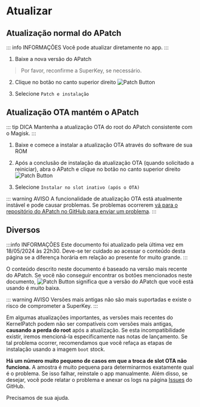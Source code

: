 # Atualizar

## Atualização normal do APatch

::: info INFORMAÇÕES
Você pode atualizar diretamente no app.
:::

1. Baixe a nova versão do APatch

> Por favor, reconfirme a SuperKey, se necessário.

2. Clique no botão no canto superior direito ![Patch Button](/PButton.png)

3. Selecione `Patch e instalação`

## Atualização OTA mantém o APatch

::: tip DICA
Mantenha a atualização OTA do root do APatch consistente com o Magisk.
:::

1. Baixe e comece a instalar a atualização OTA através do software de sua ROM

2. Após a conclusão de instalação da atualização OTA (quando solicitado a reiniciar), abra o APatch e clique no botão no canto superior direito ![Patch Button](/PButton.png)

3. Selecione `Instalar no slot inativo (após o OTA)`

::: warning AVISO
A funcionalidade de atualização OTA está atualmente instável e pode causar problemas. Se problemas ocorrerem [vá para o repositório do APatch no GitHub para enviar um problema](https://github.com/bmax121/APatch/issues/new/choose).
:::

## Diversos

:::info INFORMAÇÕES
Este documento foi atualizado pela última vez em 18/05/2024 às 22h30. Deve-se ter cuidado ao acessar o conteúdo desta página se a diferença horária em relação ao presente for muito grande.
:::

O conteúdo descrito neste documento é baseado na versão mais recente do APatch. Se você não conseguir encontrar os botões mencionados neste documento, ![Patch Button](/PButton.png) significa que a versão do APatch que você está usando é muito baixa.

::: warning AVISO
Versões mais antigas não são mais suportadas e existe o risco de comprometer a SuperKey.
:::

Em algumas atualizações importantes, as versões mais recentes do KernelPatch podem não ser compatíveis com versões mais antigas, **causando a perda do root** após a atualização. Se esta incompatibilidade existir, iremos mencioná-la especificamente nas notas de lançamento. Se tal problema ocorrer, recomendamos que você refaça as etapas de instalação usando a imagem `boot` stock.

**Há um número muito pequeno de casos em que a troca de slot OTA não funciona.** A amostra é muito pequena para determinarmos exatamente qual é o problema. Se isso falhar, reinstale o app manualmente. Além disso, se desejar, você pode relatar o problema e anexar os logs na página [Issues](https://github.com/bmax121/APatch/issues/new/choose) do GitHub.

Precisamos de sua ajuda.
